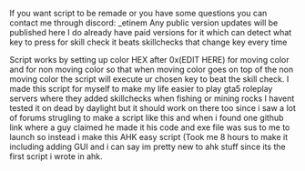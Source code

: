If you want script to be remade or you have some questions you can contact me through discord: _etinem
Any public version updates will be published here
I do already have paid versions for it which can detect what key to press for skill check it beats skillchecks that change key every time 

Script works by setting up color HEX after 0x(EDIT HERE) for moving color and for non moving color so that when moving color goes on top of the non moving color the script will execute ur chosen key to beat the skill check.
I made this script for myself to make my life easier to play gta5 roleplay servers where they added skillchecks when fishing or mining rocks
I havent tested it on dead by daylight but it should work on there too since i saw a lot of forums strugling to make a script like this and when i found one github link where a guy claimed he made it his code and exe file was sus to me to launch so instead i make this AHK easy script (Took me 8 hours to make it including adding GUI and i can say im pretty new to ahk stuff since its the first script i wrote in ahk.


